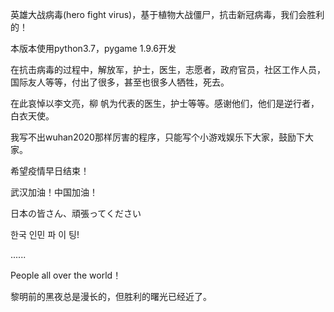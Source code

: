 英雄大战病毒(hero fight virus)，基于植物大战僵尸，抗击新冠病毒，我们会胜利的！

本版本使用python3.7，pygame 1.9.6开发

在抗击病毒的过程中，解放军，护士，医生，志愿者，政府官员，社区工作人员，国际友人等等，付出了很多，甚至也很多人牺牲，死去。

在此哀悼以李文亮，柳 帆为代表的医生，护士等等。感谢他们，他们是逆行者，白衣天使。

我写不出wuhan2020那样厉害的程序，只能写个小游戏娱乐下大家，鼓励下大家。

希望疫情早日结束！



武汉加油！中国加油！

日本の皆さん、頑張ってください

한국 인민 파 이 팅!

......

People all over the world！

黎明前的黑夜总是漫长的，但胜利的曙光已经近了。



